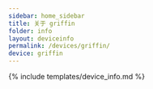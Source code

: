 ```yaml
---
sidebar: home_sidebar
title: 关于 griffin
folder: info
layout: deviceinfo
permalink: /devices/griffin/
device: griffin
---
```

{% include templates/device_info.md %}
